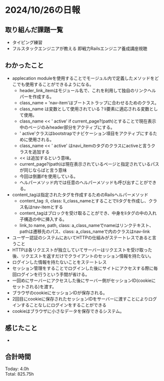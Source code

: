 # 2024/10/26の日報
## 取り組んだ課題一覧
* タイピング練習
* フルスタックエンジニアが教える 即戦力Railsエンジニア養成講座視聴
## わかったこと
* applecation moduleを使用することでモージュル内で定義したメソッドをどこでも使用することができるようになる。
    *  header_link_itemはモジュール名で、これを利用して独自のリンクヘルパーを作成する。
    *  class_name = 'nav-item'はブートストラップに合わせるためのクラス。
    *  class_name は変数として使用されている？li要素に適応される変数として使用。
    *  class_name << ' active' if current_page?(path)とすることで現在表示中のページのみheader部分をアクティブにする。
    *  ' active'クラスはbootstrapでナビケーション項目をアクティブにするために使用される。
    *   class_name << ' active' はnavi_itemのタグのクラスにactiveと言うクラスを追加する
    *  << は追加するという意味。
    *  current_page?(path)は現在表示されているページと指定されているパスが同じならばと言う意味
    *  今回は倒置ifを使用している。
    *  ヘルパーメソッド内では任意のヘルパーメソッドも呼び出すことができる。
*  content_tagは指定されたタグを作成するためのRailsヘルパーメソッド
    *  content_tag :li, class: li_class_nameとすることでliタグを作成し、クラス名はnav-itemとする
    *  content_tagはブロックを受け取ることができ、中身をliタグの中の入れ子構造の中に挿入する。
    *  link_to name, path, class: a_class_nameでnameはリンクテキスト、pathは遷移先のパス、class: a_class_nameで<a>内のクラスはnav-link
*  ユーザー認証のシステムにおいてHTTPの仕組みがステートレスであると言うこと
  *  HTTPは各リクエストが独立していてサーバーはリクエストを受け取った後、リクエストを返すだけでクライアントのセッション情報を持たない。
  *  ログインした情報を持たないことをステートレス
  *  セッション管理をすることでログインした後にサイトにアクセスする際に毎回ログインを行うという手間が省ける。
  *  一回めにサーバーにアクセスした後にサーバー側がセッションID(cookieにセットされる)を渡す。
  *  ブラウザのcookieにセッションIDが保存される。
  *  2回目にcookieに保存されたセッションIDをサーバーに渡すことによりログインすることなしにログインをすることができる
  *  cookieはブラウザに小さなデータを保存できるシステム。    
## 感じたこと
*  
## 合計時間  
Today: 4.0h<br>
Total: 825.75h
